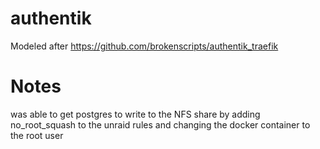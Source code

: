 # authentik
Modeled after https://github.com/brokenscripts/authentik_traefik

# Notes
was able to get postgres to write to the NFS share by adding no_root_squash to the unraid rules and changing the docker container to the root user
